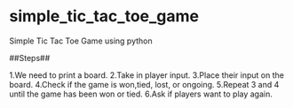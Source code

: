 # simple_tic_tac_toe_game
Simple Tic Tac Toe Game using python

##Steps##

1.We need to print a board.
2.Take in player input.
3.Place their input on the board.
4.Check if the game is won,tied, lost, or ongoing.
5.Repeat 3 and 4 until the game has been won or tied.
6.Ask if players want to play again.
